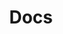 ---
title: Docs
description: Features productivity, tips, inspiration and strategies for massive profits. Find out how to set up a successful blog or how to make yours even better!
---